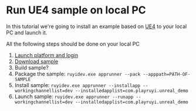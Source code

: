 # Run UE4 sample on local PC

In this tutorial we're going to install an example based on [UE4](https://www.unrealengine.com/) to your local PC and launch it.

All the following steps should be done on your local PC

1. [Launch platform and login](layer0_devtools.md#Layer0)
1. [Download sample](https://bitbucket.org/playruyi/unreal_demo)
1. Build sample?
1. Package the sample:
    `ruyidev.exe apprunner --pack --apppath=PATH-OF-SAMPLE`
1. Install sample:
    `ruyidev.exe apprunner --installapp --workingchannellist=dev --installedapplist=com.playruyi.unreal_demo`
1. Launch sample:
    `ruyidev.exe apprunner --runapp --workingchannellist=dev --installedapplist=com.playruyi.unreal_demo`
